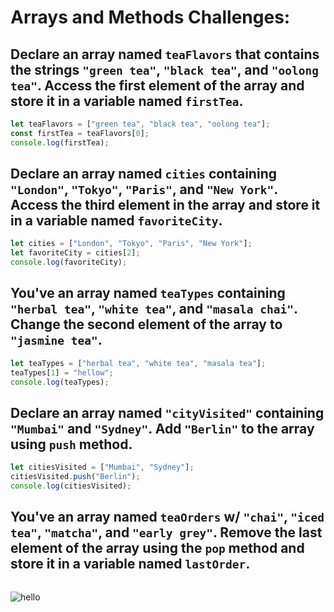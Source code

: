 # Arrays and Methods Challenges:

## Declare an array named `teaFlavors` that contains the strings `"green tea"`, `"black tea"`, and `"oolong tea"`. Access the first element of the array and store it in a variable named `firstTea`.

```javascript
let teaFlavors = ["green tea", "black tea", "oolong tea"];
const firstTea = teaFlavors[0];
console.log(firstTea);
```

## Declare an array named `cities` containing `"London"`, `"Tokyo"`, `"Paris"`, and `"New York"`. Access the third element in the array and store it in a variable named `favoriteCity`.

```javascript
let cities = ["London", "Tokyo", "Paris", "New York"];
let favoriteCity = cities[2];
console.log(favoriteCity);
```

## You've an array named `teaTypes` containing `"herbal tea"`, `"white tea"`, and `"masala chai"`. Change the second element of the array to `"jasmine tea"`.

```javascript
let teaTypes = ["herbal tea", "white tea", "masala tea"];
teaTypes[1] = "hellow";
console.log(teaTypes);
```

## Declare an array named `"cityVisited"` containing `"Mumbai"` and `"Sydney"`. Add `"Berlin"` to the array using `push` method.

```javascript
let citiesVisited = ["Mumbai", "Sydney"];
citiesVisited.push("Berlin");
console.log(citiesVisited);
```

## You've an array named `teaOrders` w/ `"chai"`, `"iced tea"`, `"matcha"`, and `"early grey"`. Remove the last element of the array using the `pop` method and store it in a variable named `lastOrder`.
```javascript

```
![hello](~/Downloads/blue.png) 
